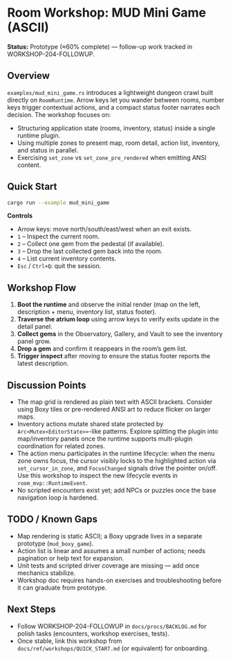 # Room Workshop: MUD Mini Game (ASCII)

**Status:** Prototype (≈60% complete) — follow-up work tracked in WORKSHOP-204-FOLLOWUP.

## Overview

`examples/mud_mini_game.rs` introduces a lightweight dungeon crawl built directly on `RoomRuntime`. Arrow keys let you
wander between rooms, number keys trigger contextual actions, and a compact status footer narrates each decision. The
workshop focuses on:

- Structuring application state (rooms, inventory, status) inside a single runtime plugin.
- Using multiple zones to present map, room detail, action list, inventory, and status in parallel.
- Exercising `set_zone` vs `set_zone_pre_rendered` when emitting ANSI content.

## Quick Start

```bash
cargo run --example mud_mini_game
```

**Controls**
- Arrow keys: move north/south/east/west when an exit exists.
- `1` – Inspect the current room.
- `2` – Collect one gem from the pedestal (if available).
- `3` – Drop the last collected gem back into the room.
- `4` – List current inventory contents.
- `Esc` / `Ctrl+Q`: quit the session.

## Workshop Flow

1. **Boot the runtime** and observe the initial render (map on the left, description + menu, inventory list,
   status footer).
2. **Traverse the atrium loop** using arrow keys to verify exits update in the detail panel.
3. **Collect gems** in the Observatory, Gallery, and Vault to see the inventory panel grow.
4. **Drop a gem** and confirm it reappears in the room’s gem list.
5. **Trigger inspect** after moving to ensure the status footer reports the latest description.

## Discussion Points

- The map grid is rendered as plain text with ASCII brackets. Consider using Boxy tiles or pre-rendered ANSI art to
  reduce flicker on larger maps.
- Inventory actions mutate shared state protected by `Arc<Mutex<EditorState>>`-like patterns. Explore splitting the
  plugin into map/inventory panels once the runtime supports multi-plugin coordination for related zones.
- The action menu participates in the runtime lifecycle: when the menu zone owns focus, the cursor visibly locks to the
  highlighted action via `set_cursor_in_zone`, and `FocusChanged` signals drive the pointer on/off. Use this workshop to
  inspect the new lifecycle events in `room_mvp::RuntimeEvent`.
- No scripted encounters exist yet; add NPCs or puzzles once the base navigation loop is hardened.

## TODO / Known Gaps

- Map rendering is static ASCII; a Boxy upgrade lives in a separate prototype (`mud_boxy_game`).
- Action list is linear and assumes a small number of actions; needs pagination or help text for expansion.
- Unit tests and scripted driver coverage are missing — add once mechanics stabilize.
- Workshop doc requires hands-on exercises and troubleshooting before it can graduate from prototype.

## Next Steps

- Follow WORKSHOP-204-FOLLOWUP in `docs/procs/BACKLOG.md` for polish tasks (encounters, workshop exercises, tests).
- Once stable, link this workshop from `docs/ref/workshops/QUICK_START.md` (or equivalent) for onboarding.
